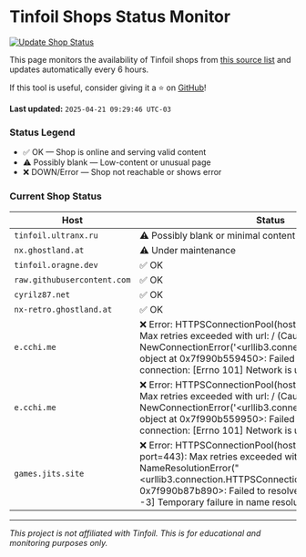#  Tinfoil Shops Status Monitor

[![Update Shop Status](https://github.com/melogabriel/tinfoil-shops-status/actions/workflows/update.yml/badge.svg)](https://github.com/melogabriel/tinfoil-shops-status/actions/workflows/update.yml)

This page monitors the availability of Tinfoil shops from [this source list](https://melogabriel.github.io/tinfoil-shops/) and updates automatically every 6 hours.

If this tool is useful, consider giving it a ⭐ on [GitHub](https://github.com/melogabriel/tinfoil-shops-status)!

**Last updated:** `2025-04-21 09:29:46 UTC-03` 

### Status Legend
- ✅ OK — Shop is online and serving valid content
- ⚠️ Possibly blank — Low-content or unusual page
- ❌ DOWN/Error — Shop not reachable or shows error

### Current Shop Status

| Host | Status |
|------|--------|
| `tinfoil.ultranx.ru` | ⚠️ Possibly blank or minimal content |
| `nx.ghostland.at` | ⚠️ Under maintenance |
| `tinfoil.oragne.dev` | ✅ OK |
| `raw.githubusercontent.com` | ✅ OK |
| `cyrilz87.net` | ✅ OK |
| `nx-retro.ghostland.at` | ✅ OK |
| `e.cchi.me` | ❌ Error: HTTPSConnectionPool(host='e.cchi.me', port=443): Max retries exceeded with url: / (Caused by NewConnectionError('<urllib3.connection.HTTPSConnection object at 0x7f990b559450>: Failed to establish a new connection: [Errno 101] Network is unreachable')) |
| `e.cchi.me` | ❌ Error: HTTPSConnectionPool(host='e.cchi.me', port=443): Max retries exceeded with url: / (Caused by NewConnectionError('<urllib3.connection.HTTPSConnection object at 0x7f990b559950>: Failed to establish a new connection: [Errno 101] Network is unreachable')) |
| `games.jits.site` | ❌ Error: HTTPSConnectionPool(host='games.jits.site', port=443): Max retries exceeded with url: / (Caused by NameResolutionError("<urllib3.connection.HTTPSConnection object at 0x7f990b87b890>: Failed to resolve 'games.jits.site' ([Errno -3] Temporary failure in name resolution)")) |

---
_This project is not affiliated with Tinfoil. This is for educational and monitoring purposes only._
